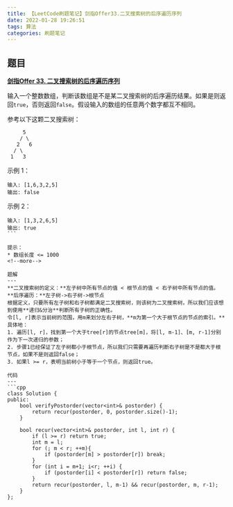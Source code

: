 ```yaml
---
title: 【LeetCode刷题笔记】剑指Offer33.二叉搜索树的后序遍历序列
date: 2022-01-28 19:26:51
tags: 算法
categories: 刷题笔记
---
```

题目
---
[**剑指Offer 33. 二叉搜索树的后序遍历序列**](https://leetcode-cn.com/problems/er-cha-sou-suo-shu-de-hou-xu-bian-li-xu-lie-lcof/)

输入一个整数数组，判断该数组是不是某二叉搜索树的后序遍历结果。如果是则返回`true`，否则返回`false`。假设输入的数组的任意两个数字都互不相同。

参考以下这颗二叉搜索树：
```
     5
    / \
   2   6
  / \
 1   3
```
示例 1：
```
输入: [1,6,3,2,5]
输出: false
```
示例 2：
```
输入: [1,3,2,6,5]
输出: true
``` 

提示：
* 数组长度 <= 1000
<!--more-->

题解
---
**二叉搜索树的定义：**左子树中所有节点的值 < 根节点的值 < 右子树中所有节点的值。
**后序遍历：**左子树->右子树->根节点
根据定义，只要所有左子树和右子树都满足二叉搜索树，则该树为二叉搜索树，所以我们应该想到使用**递归&分治**判断所有子树的正确性。
令[l, r]表示当前树的范围，用m来划分左右子树，**m为第一个大于根节点的节点的索引。**具体地：
1. 遍历[l, r]，找到第一个大于tree[r]的节点tree[m]，将[l, m-1]、[m, r-1]分别作为下一次递归的参数；
2. 步骤1已经保证了左子树都小于根节点，所以我们只需要再遍历判断右子树是不是都大于根节点，如果不是则返回false；
3. 如果l >= r，表明当前树小于等于一个节点，则返回true。

代码
---
```cpp
class Solution {
public:
    bool verifyPostorder(vector<int>& postorder) {
        return recur(postorder, 0, postorder.size()-1);
    }

    bool recur(vector<int>& postorder, int l, int r) {
        if (l >= r) return true;
        int m = l;
        for (; m < r; ++m){
            if (postorder[m] > postorder[r]) break;
        }
        for (int i = m+1; i<r; ++i) {
            if (postorder[i] < postorder[r]) return false;
        }
        return recur(postorder, l, m-1) && recur(postorder, m, r-1);
    }
};
```

